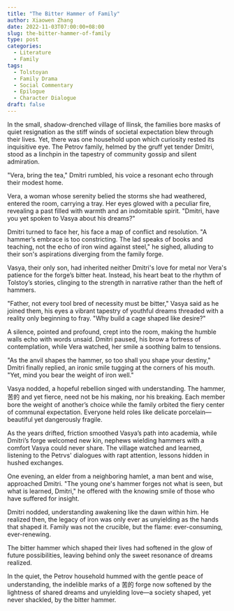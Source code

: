 ```yaml
---
title: "The Bitter Hammer of Family"
author: Xiaowen Zhang
date: 2022-11-03T07:00:00+08:00
slug: the-bitter-hammer-of-family
type: post
categories:
  - Literature
  - Family
tags:
  - Tolstoyan
  - Family Drama
  - Social Commentary
  - Epilogue
  - Character Dialogue
draft: false
---
```


In the small, shadow-drenched village of Ilinsk, the families bore masks of quiet resignation as the stiff winds of societal expectation blew through their lives. Yet, there was one household upon which curiosity rested its inquisitive eye. The Petrov family, helmed by the gruff yet tender Dmitri, stood as a linchpin in the tapestry of community gossip and silent admiration.

"Vera, bring the tea," Dmitri rumbled, his voice a resonant echo through their modest home. 

Vera, a woman whose serenity belied the storms she had weathered, entered the room, carrying a tray. Her eyes glowed with a peculiar fire, revealing a past filled with warmth and an indomitable spirit. "Dmitri, have you yet spoken to Vasya about his dreams?"

Dmitri turned to face her, his face a map of conflict and resolution. "A hammer’s embrace is too constricting. The lad speaks of books and teaching, not the echo of iron wind against steel," he sighed, alluding to their son's aspirations diverging from the family forge.

Vasya, their only son, had inherited neither Dmitri's love for metal nor Vera's patience for the forge’s bitter heat. Instead, his heart beat to the rhythm of Tolstoy’s stories, clinging to the strength in narrative rather than the heft of hammers. 

"Father, not every tool bred of necessity must be bitter," Vasya said as he joined them, his eyes a vibrant tapestry of youthful dreams threaded with a reality only beginning to fray. "Why build a cage shaped like desire?"

A silence, pointed and profound, crept into the room, making the humble walls echo with words unsaid. Dmitri paused, his brow a fortress of contemplation, while Vera watched, her smile a soothing balm to tensions.

"As the anvil shapes the hammer, so too shall you shape your destiny," Dmitri finally replied, an ironic smile tugging at the corners of his mouth. "Yet, mind you bear the weight of iron well."

Vasya nodded, a hopeful rebellion singed with understanding. The hammer, 苦的 and yet fierce, need not be his making, nor his breaking. Each member bore the weight of another’s choice while the family orbited the fiery center of communal expectation. Everyone held roles like delicate porcelain—beautiful yet dangerously fragile.

As the years drifted, friction smoothed Vasya’s path into academia, while Dmitri’s forge welcomed new kin, nephews wielding hammers with a comfort Vasya could never share. The village watched and learned, listening to the Petrvs' dialogues with rapt attention, lessons hidden in hushed exchanges.

One evening, an elder from a neighboring hamlet, a man bent and wise, approached Dmitri. "The young one's hammer forges not what is seen, but what is learned, Dmitri," he offered with the knowing smile of those who have suffered for insight.

Dmitri nodded, understanding awakening like the dawn within him. He realized then, the legacy of iron was only ever as unyielding as the hands that shaped it. Family was not the crucible, but the flame: ever-consuming, ever-renewing.

The bitter hammer which shaped their lives had softened in the glow of future possibilities, leaving behind only the sweet resonance of dreams realized.

In the quiet, the Petrov household hummed with the gentle peace of understanding, the indelible marks of a 苦的 forge now softened by the lightness of shared dreams and unyielding love—a society shaped, yet never shackled, by the bitter hammer.